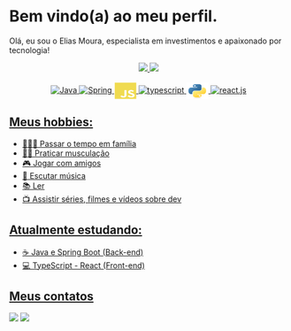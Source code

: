 # Bem vindo(a) ao meu perfil.

Olá, eu sou o Elias Moura, especialista em investimentos e apaixonado por tecnologia!

<div align="center">
  <a href="https://github.com/Elias-Moura">
  <img width=45% src="https://github-readme-stats.vercel.app/api?username=Elias-Moura&show_icons=true&theme=dark&include_all_commits=true&count_private=true"/>
  <img width=40% src="https://github-readme-stats.vercel.app/api/top-langs/?username=Elias-Moura&layout=compact&langs_count=7&theme=dark"/>
</div>

<div style="text-align: center;">
  <div style="display: inline_block"><br>
    <img src="https://cdn.worldvectorlogo.com/logos/java-14.svg" alt="Java" height="30" width="40" />
    <img src="https://cdn.worldvectorlogo.com/logos/spring-3.svg" alt="Spring" height="30" width="40" />
    <img align="center" alt="JavaScript" height="30" width="40" src="https://raw.githubusercontent.com/devicons/devicon/master/icons/javascript/javascript-plain.svg">
    <img src="https://cdn.worldvectorlogo.com/logos/typescript.svg" alt="typescript" height="30" width="40"/>
    <img align="center" alt="Python" height="30" width="40" src="https://raw.githubusercontent.com/devicons/devicon/master/icons/python/python-original.svg">
    <img src="https://www.vectorlogo.zone/logos/reactjs/reactjs-icon.svg" alt="react.js" height="30" width="40"/>
  </div>
</div>

## Meus hobbies:

- 👨‍👩‍👦 Passar o tempo em família
- 🏋️‍♂️ Praticar musculação
- 🎮 Jogar com amigos
- 🎸 Escutar música
- 📚 Ler 
- 📺 Assistir séries, filmes e vídeos sobre dev

## Atualmente estudando:

- ☕ Java e Spring Boot (Back-end)
- 💻 TypeScript - React (Front-end)

## Meus contatos

<div> 
  <a href = "mailto:eliasmoura.py@gmail.com"><img src="https://img.shields.io/badge/-Gmail-%23333?style=for-the-badge&logo=gmail&logoColor=white" target="_blank"></a>
  <a href="https://www.linkedin.com/in/elias-s-moura" target="_blank"><img src="https://img.shields.io/badge/-LinkedIn-%230077B5?style=for-the-badge&logo=linkedin&logoColor=white" target="_blank"></a>
</div>
 
